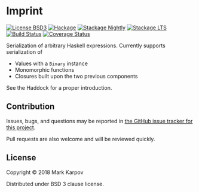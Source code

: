 # Imprint

[![License BSD3](https://img.shields.io/badge/license-BSD3-brightgreen.svg)](http://opensource.org/licenses/BSD-3-Clause)
[![Hackage](https://img.shields.io/hackage/v/imprint.svg?style=flat)](https://hackage.haskell.org/package/imprint)
[![Stackage Nightly](http://stackage.org/package/imprint/badge/nightly)](http://stackage.org/nightly/package/imprint)
[![Stackage LTS](http://stackage.org/package/imprint/badge/lts)](http://stackage.org/lts/package/imprint)
[![Build Status](https://travis-ci.org/mrkkrp/imprint.svg?branch=master)](https://travis-ci.org/mrkkrp/imprint)
[![Coverage Status](https://coveralls.io/repos/mrkkrp/imprint/badge.svg?branch=master&service=github)](https://coveralls.io/github/mrkkrp/imprint?branch=master)

Serialization of arbitrary Haskell expressions. Currently supports
serialization of

* Values with a `Binary` instance
* Monomorphic functions
* Closures built upon the two previous components

See the Haddock for a proper introduction.

## Contribution

Issues, bugs, and questions may be reported in [the GitHub issue tracker for
this project](https://github.com/mrkkrp/imprint/issues).

Pull requests are also welcome and will be reviewed quickly.

## License

Copyright © 2018 Mark Karpov

Distributed under BSD 3 clause license.
